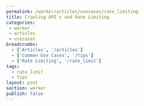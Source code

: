 ```yaml
---
permalink: /worker/articles/usecases/rate_limiting
title: Crawling API's and Rate Limiting
categories:
 - worker
 - articles
 - usecases
breadcrumbs:
  - ['Articles', '/articles']
  - ['Common Use Cases', '/tips']
  - ['Rate Limiting', '/rate_limit']
tags:
  - rate limit
  - tips
layout: post
section: worker
publish: false
---
```


